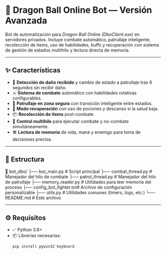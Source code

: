 # 🐉 Dragon Ball Online Bot — Versión Avanzada

Bot de automatización para *Dragon Ball Online (DboClient.exe)* en servidores privados. Incluye combate automático, patrullaje inteligente, recolección de ítems, uso de habilidades, buffs y recuperación con sistema de gestión de estados multihilo y lectura directa de memoria.

---

## ✨ Características

- 🎯 **Detección de daño recibido** y cambio de estado a patrullaje tras 6 segundos sin recibir daño.
- ⚔️ **Sistema de combate** automático con habilidades rotativas configurables.
- 🧭 **Patrullaje en zona segura** con transición inteligente entre estados.
- 🍃 **Modo recuperación** con uso de pociones y descanso si la salud baja.
- 📦 **Recolección de ítems** post-combate.
- 🧠 **Control multihilo** para ejecutar combate y no-combate simultáneamente.
- 🛠 **Lectura de memoria** de vida, maná y enemigo para toma de decisiones precisa.

---

## 📂 Estructura
📁 bot_dbo/
├── bot_main.py # Script principal
├── combat_thread.py # Manejador del hilo de combate
├── patrol_thread.py # Manejador del hilo de patrullaje
├── memory_reader.py # Utilidades para leer memoria del proceso
├── config_bot_fighter.txt# Archivo de configuración personalizable
├── utils.py # Utilidades comunes (timers, logs, etc.)
└── README.md # Este archivo

---

## ⚙️ Requisitos

- ✅ Python 3.8+
- 📦 Librerías necesarias:
  ```bash
  pip install pywin32 keyboard
